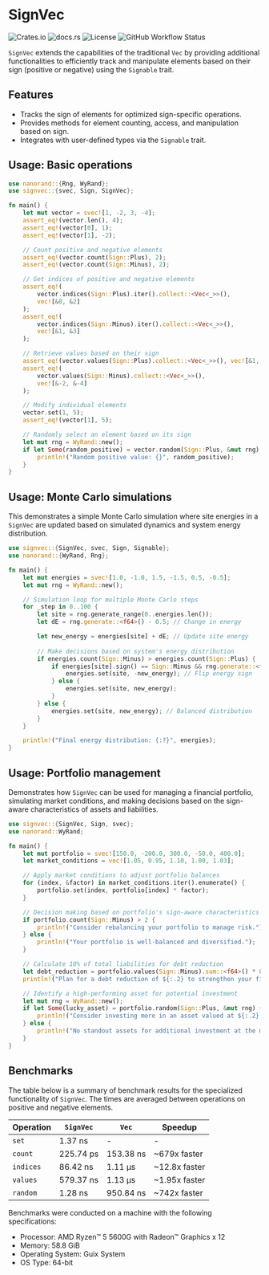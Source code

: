 # SignVec
![Crates.io](https://img.shields.io/crates/v/signvec)
![docs.rs](https://img.shields.io/docsrs/signvec)
![License](https://img.shields.io/crates/l/signvec)
![GitHub Workflow Status](https://github.com/b-vitamins/signvec/actions/workflows/rust.yml/badge.svg)

`SignVec` extends the capabilities of the traditional `Vec` by providing additional functionalities to efficiently track and manipulate elements based on their sign (positive or negative) using the `Signable` trait.

## Features
- Tracks the sign of elements for optimized sign-specific operations.
- Provides methods for element counting, access, and manipulation based on sign.
- Integrates with user-defined types via the `Signable` trait.

## Usage: Basic operations

```rust
use nanorand::{Rng, WyRand};
use signvec::{svec, Sign, SignVec};

fn main() {
    let mut vector = svec![1, -2, 3, -4];
    assert_eq!(vector.len(), 4);
    assert_eq!(vector[0], 1);
    assert_eq!(vector[1], -2);

    // Count positive and negative elements
    assert_eq!(vector.count(Sign::Plus), 2);
    assert_eq!(vector.count(Sign::Minus), 2);

    // Get indices of positive and negative elements
    assert_eq!(
        vector.indices(Sign::Plus).iter().collect::<Vec<_>>(),
        vec![&0, &2]
    );
    assert_eq!(
        vector.indices(Sign::Minus).iter().collect::<Vec<_>>(),
        vec![&1, &3]
    );

    // Retrieve values based on their sign
    assert_eq!(vector.values(Sign::Plus).collect::<Vec<_>>(), vec![&1, &3]);
    assert_eq!(
        vector.values(Sign::Minus).collect::<Vec<_>>(),
        vec![&-2, &-4]
    );

    // Modify individual elements
    vector.set(1, 5);
    assert_eq!(vector[1], 5);

    // Randomly select an element based on its sign
    let mut rng = WyRand::new();
    if let Some(random_positive) = vector.random(Sign::Plus, &mut rng) {
        println!("Random positive value: {}", random_positive);
    }
}
```

## Usage: Monte Carlo simulations

This demonstrates a simple Monte Carlo simulation where site energies in a `SignVec` are updated based on simulated dynamics and system energy distribution.

```rust
use signvec::{SignVec, svec, Sign, Signable};
use nanorand::{WyRand, Rng};

fn main() {
    let mut energies = svec![1.0, -1.0, 1.5, -1.5, 0.5, -0.5];
    let mut rng = WyRand::new();

    // Simulation loop for multiple Monte Carlo steps
    for _step in 0..100 {
        let site = rng.generate_range(0..energies.len());
        let dE = rng.generate::<f64>() - 0.5; // Change in energy

        let new_energy = energies[site] + dE; // Update site energy
        
        // Make decisions based on system's energy distribution
        if energies.count(Sign::Minus) > energies.count(Sign::Plus) {
            if energies[site].sign() == Sign::Minus && rng.generate::<f64>() < 0.5 {
                energies.set(site, -new_energy); // Flip energy sign
            } else {
                energies.set(site, new_energy);
            }
        } else {
            energies.set(site, new_energy); // Balanced distribution
        }
    }

    println!("Final energy distribution: {:?}", energies);
}
```

## Usage: Portfolio management

Demonstrates how `SignVec` can be used for managing a financial portfolio, simulating market conditions, and making decisions based on the sign-aware characteristics of assets and liabilities.

```rust
use signvec::{SignVec, Sign, svec};
use nanorand::WyRand;

fn main() {
    let mut portfolio = svec![150.0, -200.0, 300.0, -50.0, 400.0];
    let market_conditions = vec![1.05, 0.95, 1.10, 1.00, 1.03];

    // Apply market conditions to adjust portfolio balances
    for (index, &factor) in market_conditions.iter().enumerate() {
        portfolio.set(index, portfolio[index] * factor);
    }

    // Decision making based on portfolio's sign-aware characteristics
    if portfolio.count(Sign::Minus) > 2 {
        println!("Consider rebalancing your portfolio to manage risk.");
    } else {
        println!("Your portfolio is well-balanced and diversified.");
    }

    // Calculate 10% of total liabilities for debt reduction
    let debt_reduction = portfolio.values(Sign::Minus).sum::<f64>() * 0.1;
    println!("Plan for a debt reduction of ${:.2} to strengthen your financial position.", debt_reduction.abs());

    // Identify a high-performing asset for potential investment
    let mut rng = WyRand::new();
    if let Some(lucky_asset) = portfolio.random(Sign::Plus, &mut rng) {
        println!("Consider investing more in an asset valued at ${:.2}.", lucky_asset);
    } else {
        println!("No standout assets for additional investment at the moment.");
    }
}
```

## Benchmarks

The table below is a summary of benchmark results for the specialized functionality of `SignVec`. The times are averaged between operations on positive and negative elements.

| Operation | `SignVec` | `Vec`     | Speedup       |
|-----------|-----------|-----------|---------------|
| `set`     | 1.37 ns   | -         | -             |
| `count`   | 225.74 ps | 153.38 ns | ~679x faster  |
| `indices` | 86.42 ns  | 1.11 µs   | ~12.8x faster |
| `values`  | 579.37 ns | 1.13 µs   | ~1.95x faster |
| `random`  | 1.28 ns   | 950.84 ns | ~742x faster  |

Benchmarks were conducted on a machine with the following specifications:
- Processor: AMD Ryzen™ 5 5600G with Radeon™ Graphics x 12
- Memory: 58.8 GiB
- Operating System: Guix System
- OS Type: 64-bit
